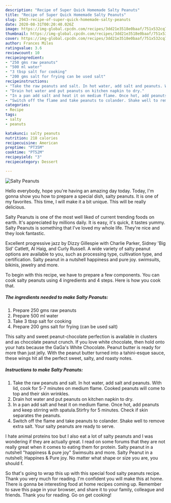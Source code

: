```yaml
---
description: "Recipe of Super Quick Homemade Salty Peanuts"
title: "Recipe of Super Quick Homemade Salty Peanuts"
slug: 2943-recipe-of-super-quick-homemade-salty-peanuts
date: 2020-08-31T00:20:40.026Z
image: https://img-global.cpcdn.com/recipes/3dd21e3518e0baaf/751x532cq70/salty-peanuts-recipe-main-photo.jpg
thumbnail: https://img-global.cpcdn.com/recipes/3dd21e3518e0baaf/751x532cq70/salty-peanuts-recipe-main-photo.jpg
cover: https://img-global.cpcdn.com/recipes/3dd21e3518e0baaf/751x532cq70/salty-peanuts-recipe-main-photo.jpg
author: Frances Miles
ratingvalue: 3.6
reviewcount: 10
recipeingredient:
- "250 gms raw peanuts"
- "500 ml water"
- "3 tbsp salt for cooking"
- "200 gms salt for frying can be used salt"
recipeinstructions:
- "Take the raw peanuts and salt. In hot water, add salt and peanuts. With lid, cook for 5-7 minutes on medium flame. Cooked peanuts will come to top and their skin wrinkles."
- "Drain hot water and put peanuts on kitchen napkin to dry."
- "In a pan add salt and heat it on medium flame. Once hot, add peanuts and keep stirring with spatula.Stirfry for 5 minutes. Check if skin separates the peanuts."
- "Switch off the flame and take peanuts to colander. Shake well to remove extra salt. Your salty peanuts are ready to serve."
categories:
- Recipe
tags:
- salty
- peanuts

katakunci: salty peanuts 
nutrition: 218 calories
recipecuisine: American
preptime: "PT35M"
cooktime: "PT52M"
recipeyield: "3"
recipecategory: Dessert

---
```



![Salty Peanuts](https://img-global.cpcdn.com/recipes/3dd21e3518e0baaf/751x532cq70/salty-peanuts-recipe-main-photo.jpg)

Hello everybody, hope you're having an amazing day today. Today, I'm gonna show you how to prepare a special dish, salty peanuts. It is one of my favorites. This time, I will make it a bit unique. This will be really delicious.

Salty Peanuts is one of the most well liked of current trending foods on earth. It's appreciated by millions daily. It is easy, it's quick, it tastes yummy. Salty Peanuts is something that I've loved my whole life. They're nice and they look fantastic.

Excellent progressive jazz by Dizzy Gillespie with Charlie Parker, Sidney &#39;Big Sid&#39; Catlett, Al Haig, and Curly Russell. A wide variety of salty peanut options are available to you, such as processing type, cultivation type, and certification. Salty peanut in a nutshell happiness and pure joy. swimsuits, bikinis, jewelry and more.


To begin with this recipe, we have to prepare a few components. You can cook salty peanuts using 4 ingredients and 4 steps. Here is how you cook that.

<!--inarticleads1-->

##### The ingredients needed to make Salty Peanuts:

1. Prepare 250 gms raw peanuts
1. Prepare 500 ml water
1. Take 3 tbsp salt for cooking
1. Prepare 200 gms salt for frying (can be used salt)


This salty and sweet peanut-chocolate perfection is available in clusters and as chocolate peanut crunch. If you love white chocolate, then hold onto your hats because the GaGa&#39;s White Chocolate. Peanut butter is ready for more than just jelly. With the peanut butter turned into a tahini-esque sauce, these wings hit all the perfect sweet, salty, and roasty notes. 

<!--inarticleads2-->

##### Instructions to make Salty Peanuts:

1. Take the raw peanuts and salt. In hot water, add salt and peanuts. With lid, cook for 5-7 minutes on medium flame. Cooked peanuts will come to top and their skin wrinkles.
1. Drain hot water and put peanuts on kitchen napkin to dry.
1. In a pan add salt and heat it on medium flame. Once hot, add peanuts and keep stirring with spatula.Stirfry for 5 minutes. Check if skin separates the peanuts.
1. Switch off the flame and take peanuts to colander. Shake well to remove extra salt. Your salty peanuts are ready to serve.


I hate animal proteins too but I also eat a lot of salty peanuts and I was wondering if they are actually great. I read on some forums that they are not really great when it comes to eating them for protein. Salty peanut in a nutshell &#34;happiness &amp; pure joy&#34; Swimsuits and more. Salty Peanut in a nutshell; Happines &amp; Pure joy. No matter what shape or size you are, you should f. 

So that's going to wrap this up with this special food salty peanuts recipe. Thank you very much for reading. I'm confident you will make this at home. There is gonna be interesting food at home recipes coming up. Remember to save this page in your browser, and share it to your family, colleague and friends. Thank you for reading. Go on get cooking!
